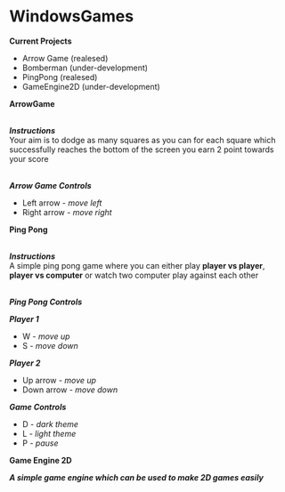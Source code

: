 # WindowsGames

<b>Current Projects</b>
- Arrow Game (realesed)
- Bomberman (under-development)
- PingPong (realesed)
- GameEngine2D (under-development)

<b>ArrowGame</b>  

<br><b><i>Instructions</i></b></br>
Your aim is to dodge as many squares as you can for each square which successfully reaches the bottom of the screen you earn 2 point towards your score

<b><i><br/>Arrow Game Controls</br></i></b>

- Left arrow - <i>move left</i>
- Right arrow - <i>move right</i>

<b>Ping Pong</b> 

<br><b><i>Instructions</i></b></br>
A simple ping pong game where you can either play <b>player vs player</b>, <b>player vs computer</b> or watch two computer play against each other

<b><i><br/>Ping Pong Controls</br></i></b>

<b><i>Player 1</i></b>

- W - <i>move up</i>
- S - <i>move down</i>

<b><i>Player 2</i></b>

- Up arrow - <i>move up</i>
- Down arrow - <i>move down</i>

<b><i>Game Controls</i></b>

- D - <i>dark theme</i>
- L - <i>light theme</i>
- P - <i>pause</i>

<b>Game Engine 2D<b>

<i>A simple game engine which can be used to make 2D games easily</i>
